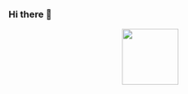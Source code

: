 ### Hi there 👋

<div id="header" align="center">
  <img src="https://media.giphy.com/media/xT0xeAM2za4Ztan8CA/giphy.gif" width="100"/>
</div>
